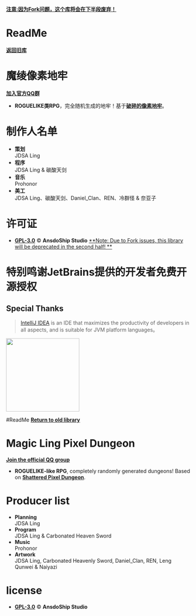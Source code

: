 [**注意:因为Fork问题，这个库将会在下半段废弃！**]("#")
# ReadMe
[**返回旧库**](https://github.com/AnsdoShip/MagicLingPixelDungeon)
# 魔绫像素地牢
[**加入官方QQ群**](https://jq.qq.com/?_wv=1027&k=R7ZXeEQM)

* **ROGUELIKE类RPG**，完全随机生成的地牢！基于[**破碎的像素地牢**](https://github.com/AnsdoShip/Magic-Ling-Pixel-Dungeon-Ling/blob/main/LICENSE)。

# 制作人名单

* **策划**</br>
JDSA Ling
* **程序**</br>
JDSA Ling & 碳酸天剑
* **音乐**</br>
Prohonor
* **美工**</br>
JDSA Ling、碳酸天剑、Daniel_Clan、REN、冷群怪 & 奈亚子

# 许可证
* [**GPL-3.0**](https://github.com/AnsdoShip/Magic-Ling-Pixel-Dungeon-Ling/blob/main/LICENSE.txt) © **AnsdoShip Studio**
[**Note: Due to Fork issues, this library will be deprecated in the second half! **]("#")

# 特别鸣谢JetBrains提供的开发者免费开源授权
## Special Thanks
> [IntelliJ IDEA](https://zh.wikipedia.org/zh-hans/IntelliJ_IDEA) is an IDE that maximizes the productivity of developers in all aspects, and is suitable for JVM platform languages。

[<img src="https://user-images.githubusercontent.com/70191651/162109900-32e757f8-939c-4967-8145-b1a8ab599875.png" width="200"/>](https://www.jetbrains.com/?from=magiclingpixeldungeon)

#ReadMe
[**Return to old library**](https://github.com/AnsdoShip/MagicLingPixelDungeon)
# Magic Ling Pixel Dungeon
[**Join the official QQ group**](https://jq.qq.com/?_wv=1027&k=R7ZXeEQM)

* **ROGUELIKE-like RPG**, completely randomly generated dungeons! Based on [**Shattered Pixel Dungeon**](https://github.com/AnsdoShip/Magic-Ling-Pixel-Dungeon-Ling/blob/main/LICENSE).

# Producer list

* **Planning**</br>
JDSA Ling
* **Program**</br>
JDSA Ling & Carbonated Heaven Sword
* **Music**</br>
Prohonor
* **Artwork**</br>
JDSA Ling, Carbonated Heavenly Sword, Daniel_Clan, REN, Leng Qunwei & Naiyazi

# license
* [**GPL-3.0**](https://github.com/AnsdoShip/Magic-Ling-Pixel-Dungeon-Ling/blob/main/LICENSE.txt) © **AnsdoShip Studio**
